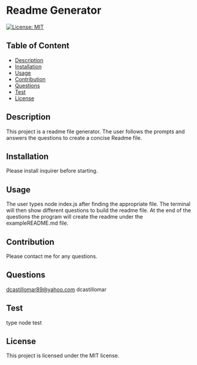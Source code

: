 # Readme Generator
  [![License: MIT](https://img.shields.io/badge/License-MIT-yellow.svg)](https://opensource.org/licenses/MIT)
   
  ## Table of Content
  - [Description](#Description)
  - [Installation](#Installation)
  - [Usage](#Usage)
  - [Contribution](#Contribution)
  - [Questions](#Questions)
  - [Test](#Test)
  - [License](#license)


  ## Description
  This project is a readme file generator. The user follows the prompts and answers the questions to create a concise Readme file.

  ## Installation
  Please install inquirer before starting.

  ## Usage
  The user types node index.js after finding the appropriate file. The terminal will then show different questions to build the readme file. At the end of the questions  the program will create the readme under the exampleREADME.md file.

  ## Contribution
  Please contact me for any questions.

  ## Questions
  dcastillomar89@yahoo.com
  dcastillomar

  ## Test 
  type node test

  ## License
    
This project is licensed under the MIT license.
  

